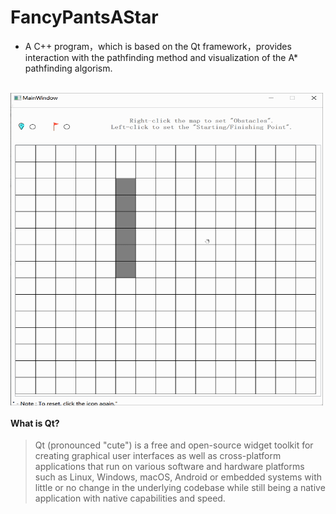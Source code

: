 # FancyPantsAStar
+ A C++ program，which is based on the Qt framework，provides interaction with the pathfinding method and visualization of the A* pathfinding algorism.

&emsp;
<img src="https://github.com/bchuh/ImageLib/blob/master/2020.8.6/pathfinding_capture%202.gif" width = "500" height = "500" alt="Picture missing" align=center />
#### What is Qt?
>Qt (pronounced "cute") is a free and open-source widget toolkit for creating graphical user interfaces as well as cross-platform applications that run on various software and hardware platforms such as Linux, Windows, macOS, Android or embedded systems with little or no change in the underlying codebase while still being a native application with native capabilities and speed.
